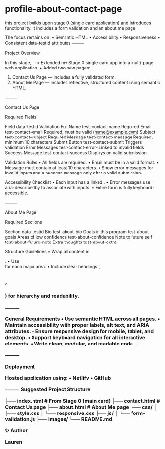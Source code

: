 # profile-about-contact-page
this project builds upon stage 0 (single card application) and introduces functionality. It includes a form validation and an about me page

The focus remains on:
 •  Semantic HTML
 •  Accessibility
 •  Responsiveness
 •  Consistent data-testid attributes
⸻

 Project Overview

In this stage, I :
 • Extended my Stage 0 single-card app into a multi-page web application.
 • Added two new pages:
 1. Contact Us Page — includes a fully validated form.
 2.  About Me Page — includes reflective, structured content using semantic HTML.

⸻

 Contact Us Page

 Required Fields

Field data-testid Validation
Full Name test-contact-name Required
Email test-contact-email Required, must be valid (name@example.com)
Subject test-contact-subject Required
Message test-contact-message Required, minimum 10 characters
Submit Button test-contact-submit Triggers validation
Error Messages test-contact-error-<field> Linked to invalid fields
Success Message test-contact-success Displays on valid submission

 Validation Rules
 • All fields are required.
 • Email must be in a valid format.
 • Message must contain at least 10 characters.
 • Show error messages for invalid inputs and a success message only after a valid submission.

 Accessibility Checklist
 • Each input has a linked <label for="...">.
 • Error messages use aria-describedby to associate with inputs.
 • Entire form is fully keyboard-accessible.

⸻

 About Me Page

 Required Sections

Section data-testid
Bio test-about-bio
Goals in this program test-about-goals
Areas of low confidence test-about-confidence
Note to future self test-about-future-note
Extra thoughts test-about-extra

 Structure Guidelines
 • Wrap all content in <main data-testid="test-about-page">.
 • Use <section> for each major area.
 • Include clear headings (<h2>, <h3>) for hierarchy and readability.

⸻

 General Requirements
 •  Use semantic HTML across all pages.
 •  Maintain accessibility with proper labels, alt text, and ARIA attributes.
 •  Ensure responsive design for mobile, tablet, and desktop.
 •  Support keyboard navigation for all interactive elements.
 •  Write clean, modular, and readable code.

⸻

 Deployment

Hosted application using:
 • Netlify
 • GitHub 

⸻
 Suggested Project Structure

├── index.html              # From Stage 0 (main card)
├── contact.html            # Contact Us page
├── about.html              # About Me page
├── css/
│   ├── style.css
│   └── responsive.css
├── js/
│   └── form-validation.js
├── images/
└── README.md


✨ Author

Lauren
